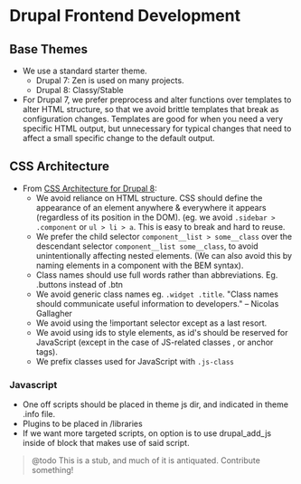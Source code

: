 # Drupal Frontend Development

## Base Themes

*   We use a standard starter theme.
    *   Drupal 7: Zen is used on many projects.
    *   Drupal 8: Classy/Stable
*   For Drupal 7, we prefer preprocess and alter functions over templates to alter HTML structure, so that we avoid brittle templates that break as configuration changes. Templates are good for when you need a very specific HTML output, but unnecessary for typical changes that need to affect a small specific change to the default output.

## CSS Architecture

*   From [CSS Architecture for Drupal 8](https://www.drupal.org/docs/develop/standards/css/css-architecture-for-drupal-8):
    *   We avoid reliance on HTML structure. CSS should define the appearance of an element anywhere & everywhere it appears (regardless of its position in the DOM). (eg. we avoid `.sidebar > .component` or `ul > li > a`. This is easy to break and hard to reuse.
    *   We prefer the child selector `component__list > some__class` over the descendant selector `component__list some__class`, to avoid unintentionally affecting nested elements. (We can also avoid this by naming elements in a component with the BEM syntax).
    *   Class names should use full words rather than abbreviations. Eg. .buttons instead of .btn
    *   We avoid generic class names eg. `.widget .title`. "Class names should communicate useful information to developers." – Nicolas Gallagher
    *   We avoid using the !important selector except as a last resort.
    *   We avoid using ids to style elements, as id's should be reserved for JavaScript (except in the case of JS-related classes , or anchor tags).
    *   We prefix classes used for JavaScript with `.js-class`

### Javascript

*   One off scripts should be placed in theme js dir, and indicated in theme .info file.
*   Plugins to be placed in /libraries
*   If we want more targeted scripts, on option is to use drupal_add_js inside of block that makes use of said script.

> @todo This is a stub, and much of it is antiquated. Contribute something!
